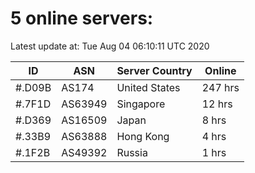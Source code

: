 # 5 online servers:

Latest update at: Tue Aug 04 06:10:11 UTC 2020

| ID | ASN | Server Country | Online |
| -- | --- | -------------- | ------ |
| #.D09B | AS174 | United States | 247 hrs |
| #.7F1D | AS63949 | Singapore | 12 hrs |
| #.D369 | AS16509 | Japan | 8 hrs |
| #.33B9 | AS63888 | Hong Kong | 4 hrs |
| #.1F2B | AS49392 | Russia | 1 hrs |

